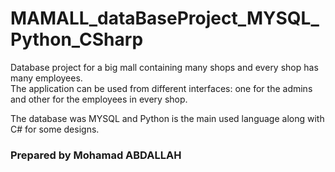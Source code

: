 # MAMALL_dataBaseProject_MYSQL_Python_CSharp
Database project for a big mall containing many shops and every shop has many employees.  
The application can be used from different interfaces: one for the admins and other for the employees in every shop. 

The database was MYSQL and Python is the main used language along with C# for some designs.

### Prepared by Mohamad ABDALLAH
